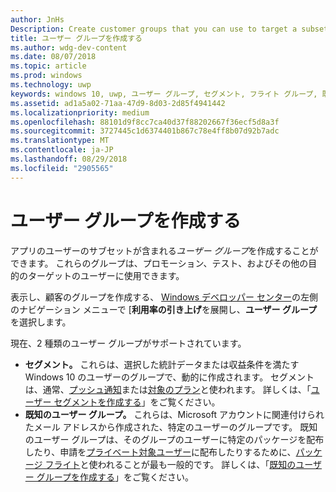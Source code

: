 ```yaml
---
author: JnHs
Description: Create customer groups that you can use to target a subset of your app's customer base for promotions, testing, or other purposes.
title: ユーザー グループを作成する
ms.author: wdg-dev-content
ms.date: 08/07/2018
ms.topic: article
ms.prod: windows
ms.technology: uwp
keywords: windows 10, uwp, ユーザー グループ, セグメント, フライト グループ, 既知のユーザー グループ
ms.assetid: ad1a5a02-71aa-47d9-8d03-2d85f4941442
ms.localizationpriority: medium
ms.openlocfilehash: 88101d9f8cc7ca40d37f88202667f36ecf5d8a3f
ms.sourcegitcommit: 3727445c1d6374401b867c78e4ff8b07d92b7adc
ms.translationtype: MT
ms.contentlocale: ja-JP
ms.lasthandoff: 08/29/2018
ms.locfileid: "2905565"
---
```

# <a name="create-customer-groups"></a>ユーザー グループを作成する

アプリのユーザーのサブセットが含まれる*ユーザー グループ*を作成することができます。 これらのグループは、プロモーション、テスト、およびその他の目的のターゲットのユーザーに使用できます。

表示し、顧客のグループを作成する、 [Windows デベロッパー センター](https://partner.microsoft.com/dashboard)の左側のナビゲーション メニューで [**利用率の引き上げ**を展開し、**ユーザー グループ**を選択します。

現在、2 種類のユーザー グループがサポートされています。

- **セグメント。** これらは、選択した統計データまたは収益条件を満たす Windows 10 のユーザーのグループで、動的に作成されます。 セグメントは、通常、[プッシュ通知](send-push-notifications-to-your-apps-customers.md)または[対象のプラン](use-targeted-offers-to-maximize-engagement-and-conversions.md)と使われます。 詳しくは、「[ユーザー セグメントを作成する](create-customer-segments.md)」をご覧ください。
- **既知のユーザー グループ。** これらは、Microsoft アカウントに関連付けられたメール アドレスから作成された、特定のユーザーのグループです。 既知のユーザー グループは、そのグループのユーザーに特定のパッケージを配布したり、申請を[プライベート対象ユーザー](choose-visibility-options.md#audience)に配布したりするために、[パッケージ フライト](package-flights.md)と使われることが最も一般的です。 詳しくは、「[既知のユーザー グループを作成する](create-known-user-groups.md)」をご覧ください。

